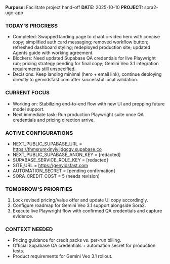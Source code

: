 **Purpose:** Facilitate project hand-off
**DATE:** 2025-10-10
**PROJECT:** sora2-ugc-app

### TODAY'S PROGRESS
- Completed: Swapped landing page to chaotic-video hero with concise copy; simplified auth card messaging; removed workflow button; refreshed dashboard styling; redeployed production site; updated Agents guide with working agreement.
- Blockers: Need updated Supabase QA credentials for live Playwright run; pricing strategy pending for final copy; Gemini Veo 3.1 integration requirements still unspecified.
- Decisions: Keep landing minimal (hero + email link); continue deploying directly to genvidsfast.com after successful local validation.

### CURRENT FOCUS
- Working on: Stabilizing end-to-end flow with new UI and prepping future model support.
- Next immediate task: Run production Playwright suite once QA credentials and pricing direction arrive.

### ACTIVE CONFIGURATIONS
- NEXT_PUBLIC_SUPABASE_URL = https://thmsrumxinyjyljdgcgy.supabase.co
- NEXT_PUBLIC_SUPABASE_ANON_KEY = [redacted]
- SUPABASE_SERVICE_ROLE_KEY = [redacted]
- SITE_URL = https://genvidsfast.com
- AUTOMATION_SECRET = [pending confirmation]
- SORA_CREDIT_COST = 5 (needs revision)

### TOMORROW'S PRIORITIES
1. Lock revised pricing/value offer and update UI copy accordingly.
2. Configure roadmap for Gemini Veo 3.1 support alongside Sora2.
3. Execute live Playwright flow with confirmed QA credentials and capture evidence.

### CONTEXT NEEDED
- Pricing guidance for credit packs vs. per-run billing.
- Official Supabase QA credentials + automation secret for production tests.
- Product requirements for Gemini Veo 3.1 rollout.
